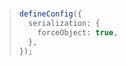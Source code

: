#

> ```typescript
> defineConfig({
>   serialization: {
>     forceObject: true,
>   },
> });
> ```
